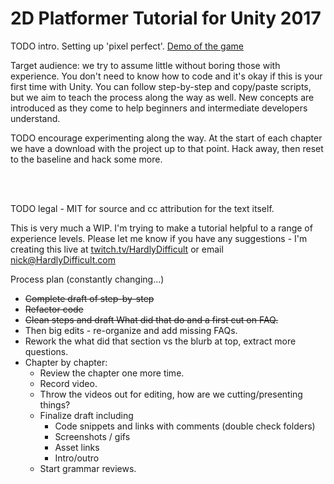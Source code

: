 # 2D Platformer Tutorial for Unity 2017

TODO intro. Setting up 'pixel perfect'.
[Demo of the game](https://hardlydifficult.com/Kong/index.html)

Target audience: we try to assume little without boring those with experience.  You don't need to know how to code and it's okay if this is your first time with Unity.  You can follow step-by-step and copy/paste scripts, but we aim to teach the process along the way as well.  New concepts are introduced as they come to help beginners and intermediate developers understand.  

TODO encourage experimenting along the way.  At the start of each chapter we have a download with the project up to that point.  Hack away, then reset to the baseline and hack some more.

<br><br>

TODO legal - MIT for source and cc attribution for the text itself.

This is very much a WIP.  I'm trying to make a tutorial helpful to a range of experience levels.  Please let me know if you have any suggestions - I'm creating this live at [twitch.tv/HardlyDifficult](https://twitch.tv/HardlyDifficult) or email nick@HardlyDifficult.com


Process plan (constantly changing...)

 - ~~Complete draft of step-by-step~~
 - ~~Refactor code~~
 - ~~Clean steps and draft What did that do and a first cut on FAQ.~~
 - Then big edits - re-organize and add missing FAQs.
 - Rework the what did that section vs the blurb at top, extract more questions.
 - Chapter by chapter:
   - Review the chapter one more time.
   - Record video.
   - Throw the videos out for editing, how are we cutting/presenting things?
   - Finalize draft including
      - Code snippets and links with comments (double check folders)
      - Screenshots / gifs
      - Asset links
      - Intro/outro
   - Start grammar reviews.

<br><br>